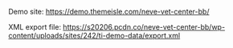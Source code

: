 Demo site: https://demo.themeisle.com/neve-vet-center-bb/

XML export file: https://s20206.pcdn.co/neve-vet-center-bb/wp-content/uploads/sites/242/ti-demo-data/export.xml

